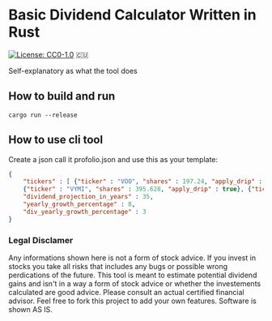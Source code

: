 # Basic Dividend Calculator Written in Rust
[![License: CC0-1.0](https://licensebuttons.net/l/zero/1.0/80x15.png)](http://creativecommons.org/publicdomain/zero/1.0/)
:cuba:

Self-explanatory as what the tool does

## How to build and run

```
cargo run --release
```

## How to use cli tool

Create a json call it profolio.json and use this as your template:

``` json
{
    "tickers" : [ {"ticker" : "VOO", "shares" : 197.24, "apply_drip" : true}, {"ticker" : "VYM", "shares" : 285.16, "apply_drip" : true},
    {"ticker" : "VYMI", "shares" : 395.628, "apply_drip" : true}, {"ticker" : "WPC", "shares" : 874.482, "apply_drip" : true }  ],
    "dividend_projection_in_years" : 35,
    "yearly_growth_percentage" : 8,
    "div_yearly_growth_percentage" : 3
}
```

### Legal Disclamer
Any informations shown here is not a form of stock advice. If you invest in stocks you take all risks that includes any bugs or possible wrong perdications of the future.
This tool is meant to estimate potential dividend gains and isn't in a way a form of stock advice or whether the investements calculated are good advice. Please consult
an actual certified financial advisor. Feel free to fork this project to add your own features. Software is shown AS IS.
